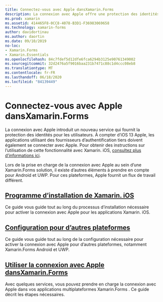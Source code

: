 ```yaml
---
title: Connectez-vous avec Apple dansXamarin.Forms
description: La connexion avec Apple offre une protection des identités aux utilisateurs et peut être implémentée pour les scénarios mobiles multiplateforme dans Xamarin.Forms .
ms.prod: xamarin
ms.assetid: 414465F8-0CC8-4078-B3D1-F36983069658
ms.technology: xamarin-forms
author: davidortinau
ms.author: daortin
ms.date: 09/10/2019
no-loc:
- Xamarin.Forms
- Xamarin.Essentials
ms.openlocfilehash: 84c7fdef5d12dfe6fca6294b3125e90761349002
ms.sourcegitcommit: 32d2476a5f9016baa231b7471c88c1d4ccc08eb8
ms.translationtype: MT
ms.contentlocale: fr-FR
ms.lasthandoff: 06/18/2020
ms.locfileid: "84139449"
---
```

# <a name="sign-in-with-apple-in-xamarinforms"></a>Connectez-vous avec Apple dansXamarin.Forms

La connexion avec Apple introduit un nouveau service qui fournit la protection des identités pour les utilisateurs. À compter d’iOS 13 Apple, les applications utilisant des fournisseurs d’authentification tiers doivent également se connecter avec Apple. Pour obtenir des instructions sur l’utilisation de cette fonctionnalité avec Xamarin. iOS, [consultez plus d’informations ici](~/ios/platform/ios13/sign-in.md).

Lors de la prise en charge de la connexion avec Apple au sein d’une Xamarin.Forms solution, il existe d’autres éléments à prendre en compte pour Android et UWP. Pour ces plateformes, Apple fournit un flux de travail différent.

## <a name="setup-for-xamarinios"></a>[Programme d’installation de Xamarin. iOS](~/ios/platform/ios13/sign-in.md)

Ce guide vous guide tout au long du processus d’installation nécessaire pour activer la connexion avec Apple pour les applications Xamarin. iOS.

## <a name="setup-for-other-platforms"></a>[Configuration pour d’autres plateformes](setup.md)

Ce guide vous guide tout au long de la configuration nécessaire pour activer la connexion avec Apple pour d’autres plateformes, notamment Xamarin.Forms Android et UWP.

## <a name="use-sign-in-with-apple-in-xamarinformsandroid-ios-sign-inmd"></a>[Utiliser la connexion avec Apple dansXamarin.Forms](android-ios-sign-in.md)

Avec quelques services, vous pouvez prendre en charge la connexion avec Apple dans vos applications multiplateformes Xamarin.Forms . Ce guide décrit les étapes nécessaires.

